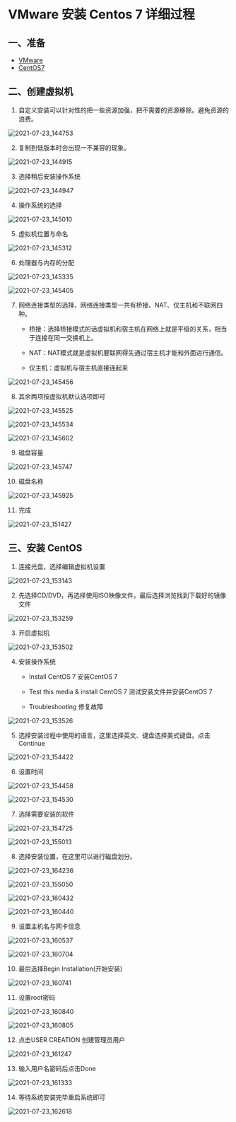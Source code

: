 # VMware 安装 Centos 7 详细过程

## 一、准备

- [VMware](https://www.vmware.com/cn.html)
- [CentOS7](http://mirrors.aliyun.com/centos/7.9.2009/isos/x86_64/CentOS-7-x86_64-DVD-2009.iso)

## 二、创建虚拟机

1. 自定义安装可以针对性的把一些资源加强，把不需要的资源移除。避免资源的浪费。

![2021-07-23_144753](https://img.qinweizhao.com/2021/07/2021-07-23_144753.png)

2. 复制到低版本时会出现一不兼容的现象。

![2021-07-23_144915](https://img.qinweizhao.com/2021/07/2021-07-23_144915.png)

3. 选择稍后安装操作系统

![2021-07-23_144947](https://img.qinweizhao.com/2021/07/2021-07-23_144947.png)

4. 操作系统的选择

![2021-07-23_145010](https://img.qinweizhao.com/2021/07/2021-07-23_145010.png)

5. 虚拟机位置与命名

![2021-07-23_145312](https://img.qinweizhao.com/2021/07/2021-07-23_145312.png)

6. 处理器与内存的分配

![2021-07-23_145335](https://img.qinweizhao.com/2021/07/2021-07-23_145335.png)

![2021-07-23_145405](https://img.qinweizhao.com/2021/07/2021-07-23_145405.png)

7. 网络连接类型的选择，网络连接类型一共有桥接、NAT、仅主机和不联网四种。

   - 桥接：选择桥接模式的话虚拟机和宿主机在网络上就是平级的关系，相当于连接在同一交换机上。

   - NAT：NAT模式就是虚拟机要联网得先通过宿主机才能和外面进行通信。

   - 仅主机：虚拟机与宿主机直接连起来

![2021-07-23_145456](https://img.qinweizhao.com/2021/07/2021-07-23_145456.png)

8. 其余两项按虚拟机默认选项即可

![2021-07-23_145525](https://img.qinweizhao.com/2021/07/2021-07-23_145525.png)

![2021-07-23_145534](https://img.qinweizhao.com/2021/07/2021-07-23_145534.png)

![2021-07-23_145602](https://img.qinweizhao.com/2021/07/2021-07-23_145602.png)

9. 磁盘容量

![2021-07-23_145747](https://img.qinweizhao.com/2021/07/2021-07-23_145747.png)

10. 磁盘名称

![2021-07-23_145925](https://img.qinweizhao.com/2021/07/2021-07-23_145925.png)

11. 完成

![2021-07-23_151427](https://img.qinweizhao.com/2021/07/2021-07-23_151427.png)

## 三、安装 CentOS

1. 连接光盘，选择编辑虚拟机设置

![2021-07-23_153143](https://img.qinweizhao.com/2021/07/2021-07-23_153143.png)

2. 先选择CD/DVD，再选择使用ISO映像文件，最后选择浏览找到下载好的镜像文件

![2021-07-23_153259](https://img.qinweizhao.com/2021/07/2021-07-23_153259.png)

3. 开启虚拟机

![2021-07-23_153502](https://img.qinweizhao.com/2021/07/2021-07-23_153502.png)

4. 安装操作系统

   - Install CentOS 7 安装CentOS 7

   - Test this media & install CentOS 7 测试安装文件并安装CentOS 7

   - Troubleshooting 修复故障

![2021-07-23_153526](https://img.qinweizhao.com/2021/07/2021-07-23_153526.png)

5. 选择安装过程中使用的语言，这里选择英文、键盘选择美式键盘。点击Continue

![2021-07-23_154422](https://img.qinweizhao.com/2021/07/2021-07-23_154422.png)

6. 设置时间

![2021-07-23_154458](https://img.qinweizhao.com/2021/07/2021-07-23_154458.png)

![2021-07-23_154530](https://img.qinweizhao.com/2021/07/2021-07-23_154530.png)

7. 选择需要安装的软件

![2021-07-23_154725](https://img.qinweizhao.com/2021/07/2021-07-23_154725.png)

![2021-07-23_155013](https://img.qinweizhao.com/2021/07/2021-07-23_155013.png)

8. 选择安装位置，在这里可以进行磁盘划分。

![2021-07-23_164236](https://img.qinweizhao.com/2021/07/2021-07-23_164236.png)

![2021-07-23_155050](https://img.qinweizhao.com/2021/07/2021-07-23_155050.png)



![2021-07-23_160432](https://img.qinweizhao.com/2021/07/2021-07-23_160432.png)

![2021-07-23_160440](https://img.qinweizhao.com/2021/07/2021-07-23_160440.png)

9. 设置主机名与网卡信息

![2021-07-23_160537](https://img.qinweizhao.com/2021/07/2021-07-23_160537.png)

![2021-07-23_160704](https://img.qinweizhao.com/2021/07/2021-07-23_160704.png)

10. 最后选择Begin Installation(开始安装)

![2021-07-23_160741](https://img.qinweizhao.com/2021/07/2021-07-23_160741.png)

11. 设置root密码

![2021-07-23_160840](https://img.qinweizhao.com/2021/07/2021-07-23_160840.png)

![2021-07-23_160805](https://img.qinweizhao.com/2021/07/2021-07-23_160805.png)

12. 点击USER CREATION 创建管理员用户

![2021-07-23_161247](https://img.qinweizhao.com/2021/07/2021-07-23_161247.png)

13. 输入用户名密码后点击Done

![2021-07-23_161333](https://img.qinweizhao.com/2021/07/2021-07-23_161333.png)

14. 等待系统安装完毕重启系统即可

![2021-07-23_162618](https://img.qinweizhao.com/2021/07/2021-07-23_162618.png)

